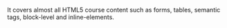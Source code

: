 It covers almost all HTML5 course content such as forms, tables, semantic tags, block-level and inline-elements.

